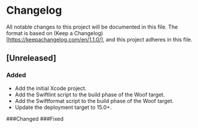 # Changelog

All notable changes to this project will be documented in this file.
The format is based on (Keep a Changelog)[https://keepachangelog.com/en/1.1.0/], and this project adheres in this file.

## [Unreleased]

### Added 
- Add the initial Xcode project.
- Add the Swiftlint script to the build phase of the Woof target.
- Add the Swiftformat script to the build phase of the Woof target.
- Update the deployment target to 15.0+. 

###Changed
###Fixed
